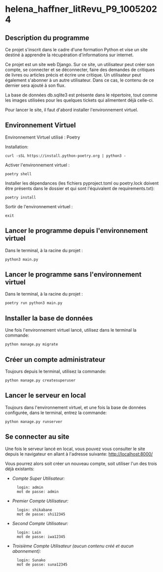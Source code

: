 # helena_haffner_litRevu_P9_10052024

## Description du programme
Ce projet s'inscrit dans le cadre d'une formation Python et vise un site destiné à apprendre la récupération d'informations sur internet.

Ce projet est un site web Django. Sur ce site, un utilisateur peut créer son compte, se connecter et se déconnecter, 
faire des demandes de critiques de livres ou articles précis et 
écrire une critique. Un utilisateur peut également s'abonner à un autre utilisateur. Dans ce cas, le contenu de ce dernier sera ajouté à son flux.

La base de données db.sqlite3 est présente dans le répertoire, tout comme les images utilisées pour les quelques tickets qui alimentent déjà celle-ci.

Pour lancer le site, il faut d'abord installer l'environnement virtuel.

## Environnement Virtuel
Environnement Virtuel utilisé : Poetry

Installation:
```shell
curl -sSL https://install.python-poetry.org | python3 - 
```

Activer l'environnement virtuel : 
```shell
poetry shell
```
Installer les dépendances (les fichiers pyproject.toml ou poetry.lock doivent être présents dans le dossier et qui sont l'équivalent de requirements.txt): 
```shell
poetry install 
```
Sortir de l'environnement virtuel : 
```shell
exit
```

## Lancer le programme depuis l'environnement virtuel
Dans le terminal, à la racine du projet :
```shell
python3 main.py
```

## Lancer le programme sans l'environnement virtuel
Dans le terminal, à la racine du projet :
```shell
poetry run python3 main.py
```


## Installer la base de données
Une fois l'environnement virtuel lancé, utilisez dans le terminal la commande:
```shell
python manage.py migrate
```

## Créer un compte administrateur
Toujours depuis le terminal, utilisez la commande:
```
python manage.py createsuperuser
```

## Lancer le serveur en local

Toujours dans l'environnement virtuel, et une fois la base de données configurée, dans le terminal, entrez la commande:
```shell
python manage.py runserver
```

## Se connecter au site 

Une fois le serveur lancé en local, vous pouvez vous consulter le site depuis le navigateur en allant à l'adresse suivante:
[http://localhost:8000/](http://localhost:8000/)

Vous pourrez alors soit créer un nouveau compte, soit utiliser l'un des trois déjà existants:

- _Compte Super Utilisateur:_ 


        login: admin 
        mot de passe: admin

- _Premier Compte Utilisateur:_


        login: shikabane
        mot de passe: shi12345

- _Second Compte Utilisateur:_


        login: Lain
        mot de passe: iwa12345

- _Troisième Compte Utilisateur (aucun contenu créé et aucun abonnement):_


        login: Sunako
        mot de passe: suna12345
